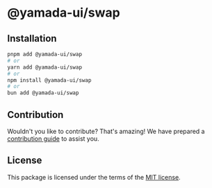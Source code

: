 # @yamada-ui/swap

## Installation

```sh
pnpm add @yamada-ui/swap
# or
yarn add @yamada-ui/swap
# or
npm install @yamada-ui/swap
# or
bun add @yamada-ui/swap
```

## Contribution

Wouldn't you like to contribute? That's amazing! We have prepared a [contribution guide](https://github.com/yamada-ui/yamada-ui/blob/main/CONTRIBUTING.md) to assist you.

## License

This package is licensed under the terms of the
[MIT license](https://github.com/yamada-ui/yamada-ui/blob/main/LICENSE).
